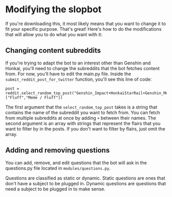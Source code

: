 # Modifying the slopbot

If you're downloading this, it most likely means that you want to change it to fit your specific purpose. That's great! Here's how to do the modifications that will allow you to do what you want with it:

## Changing content subreddits

If you're trying to adapt the bot to an interest other than Genshin and Honkai, you'll need to change the subreddits that the bot fetches content from. For now, you'll have to edit the main.py file. Inside the ```submit_reddit_post_for_twitter``` function, you'll see this line of code:

```
post = reddit.select_random_top_post("Genshin_Impact+HonkaiStarRail+Genshin_Memepact", ["Fluff","Meme / Fluff"])
```

The first argument that the ```select_random_top_post``` takes is a string that contains the name of the subreddit you want to fetch from. You can fetch from multiple subreddits at once by adding ```+``` between their names. The second argument is an array with strings that represent the flairs that you want to filter by in the posts. If you don't want to filter by flairs, just omit the array.

## Adding and removing questions

You can add, remove, and edit questions that the bot will ask in the questions.py file located in ```modules/questions.py```.

Questions are classified as static or dynamic. Static questions are ones that don't have a subject to be plugged in. Dynamic questions are questions that need a subject to be plugged in to make sense. 

